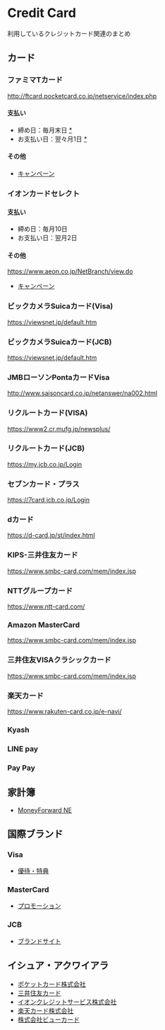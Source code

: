 # Credit Card

利用しているクレジットカード関連のまとめ

## カード

### ファミマTカード
http://ftcard.pocketcard.co.jp/netservice/index.php

#### 支払い
- 締め日：毎月末日 [*](https://faq.pocketcard.co.jp/faq/show/1439)
- お支払い日：翌々月1日 [*](https://faq.pocketcard.co.jp/faq/show/1439)

#### その他
- [キャンペーン](https://ftcard.pocketcard.co.jp/campaign/)

### イオンカードセレクト

#### 支払い
- 締め日：毎月10日
- お支払い日：翌月2日

#### その他
https://www.aeon.co.jp/NetBranch/view.do
- [キャンペーン](http://www.aeon.co.jp/campaign/member.html)

### ビックカメラSuicaカード(Visa)
https://viewsnet.jp/default.htm

### ビックカメラSuicaカード(JCB)
https://viewsnet.jp/default.htm

### JMBローソンPontaカードVisa
http://www.saisoncard.co.jp/netanswer/na002.html

### リクルートカード(VISA)
https://www2.cr.mufg.jp/newsplus/

### リクルートカード(JCB)
https://my.jcb.co.jp/Login

### セブンカード・プラス
https://7card.jcb.co.jp/Login

### dカード
https://d-card.jp/st/index.html

### KIPS-三井住友カード
https://www.smbc-card.com/mem/index.jsp

### NTTグループカード
https://www.ntt-card.com/

### Amazon MasterCard
https://www.smbc-card.com/mem/index.jsp

### 三井住友VISAクラシックカード
https://www.smbc-card.com/mem/index.jsp

### 楽天カード
https://www.rakuten-card.co.jp/e-navi/

### Kyash

### LINE pay

### Pay Pay

## 家計簿
- [MoneyForward NE](https://moneyforward.com/)

## 国際ブランド

### Visa
- [優待・特典](https://www.visa.co.jp/pay-with-visa/visa-offers-and-perks.html)

### MasterCard
- [プロモーション](https://www1.mastercard.com/content/moments/japan/ja/campaigns.html)

### JCB
- [ブランドサイト](https://www.jcb.jp/index.html)

## イシュア・アクワイアラ
- [ポケットカード株式会社](https://www.pocketcard.co.jp/)
- [三井住友カード](https://www.smbc-card.com/index.jsp)
- [イオンクレジットサービス株式会社](http://www.aeoncredit.co.jp/acs/index.html)
- [楽天カード株式会社](https://www.rakuten-card.co.jp/)
- [株式会社ビューカード](http://www.viewcard.co.jp/)
